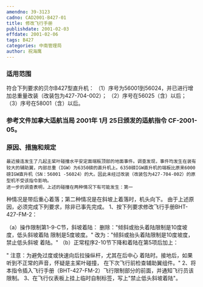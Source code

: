 ```yaml
---
amendno: 39-3123
cadno: CAD2001-B427-01
title: 修改飞行手册
publishdate: 2001-02-03
effdate: 2001-02-06
tags: B427
categories: 中南管理局
author: 祝海鹰
---
```


### 适用范围 
符合下列要求的贝尔B427型直升机：
（1）序号为56001到56024，并已进行增加总重量改装（改装包为427-704-002）；
（2）序号在56025（含）以后；
（3）序号在58001（含）以后。

### 参考文件加拿大适航当局 2001年 1月 25日颁发的适航指令 CF-2001-05。

### 原因、措施和规定 
    最近接连发生了几起主桨叶碰撞水平安定面端板顶部的地面事件。调查发现，事件均发生在装有较大的辅助翼，内部总重（IGW）为6350磅的直升机上。6350磅IGW直升机的端板比原来6000磅IGW直升机（SN：56001 -56024）的大。因此未经过改装（改装包为427-704-002）的原型机不受该指令影响。 
    进一步的调查表明，上述的碰撞在两种情况下有可能发生：第一
种情况是带后重心着落；第二种情况是在斜坡上着落时，机头向下。     由于上述原因，必须完成下列要求，除非已事先完成。 1、按下列要求修改飞行手册BHT-427-FM-2： 
  
（a）操作限制第1-9-C节，斜坡着陆： 删除："倾斜或抬头着陆限制是10度坡度，低头斜坡着陆 限制是5度坡度。" 
改为："倾斜或抬头着陆限制是10度坡度，禁止低头斜坡 着陆。" 
     （b）正常程序2-10节下降和着陆在第5项后加上： 

" 注意：为避免过度或快速向后拉操纵杆，尤其在后中心 
着陆时。接地后，如果听到不正常的声音，怀疑是主桨叶碰撞，
 在下次飞行前检查辅助翼组件。" 
    2、将本指令插入飞行手册（BHT-427-FM-2）飞行限制部分的前面，并通知飞行员该限制。     3、在飞行仪表板上挂上临时自制标签，写上"禁止低头斜坡着陆"。
